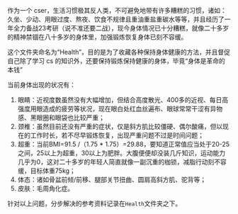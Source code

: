 作为一个 cser，生活习惯极其反人类，不可避免地带有许多糟糕的习惯，诸如：久坐、少动、用眼过度、熬夜、饮食不规律且重油重盐重碳水等等，并且经历了一年全力备战23考研（说不准还要二战），现今身体情况已十分糟糕，就像二十多岁的精神禁锢在八十多岁的身体里，加强锻炼恢复身体已刻不容缓。

这个文件夹命名为“Health”，目的是为了收藏各种保持身体健康的方法，并且督促自己除了学习 cs 的知识外，还要保持锻炼保持健康的身体，毕竟“身体是革命的本钱”

当前身体出现的状况有：
1. 眼睛：近视度数虽然没有大幅增加，但结合高度散光、400多的近视、每日高强度用眼造成的疲劳等状况，现在眼白处红血丝遍布、眼球常常干涩有异物感、黑眼圈和眼袋也比较严重；
2. 颈椎：虽然目前还没有严重的症状，仅是斜方肌比较僵硬、偶尔酸痛，但以现在的工作时长，若不尽早锻炼恢复，出现严重问题不过是时间问题；
3. 超重：当前BMI=91.5  /（1.75 * 1.75）=29.88，要知道正常值应当处于20-25之间，25以上为超重，30以上为肥胖。大腹便便却没装几斤知识，运动能力几乎为0，这对二十多岁的年轻人简直就像一副沉重的枷锁，减脂行动刻不容缓，目标体重75kg；
4. 体态：诸如骨盆前倾/前移、腿部关节扭曲、圆肩高斜方肌、驼背等；
5. 皮肤：毛周角化症。

针对以上问题，分步解决的参考资料记录在`Health`文件夹之下。